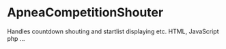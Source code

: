 # ApneaCompetitionShouter
Handles countdown shouting and startlist displaying etc. HTML, JavaScript php ...
